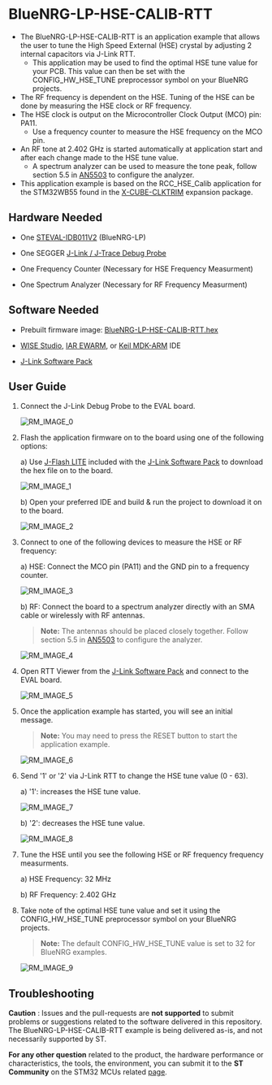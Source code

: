 # BlueNRG-LP-HSE-CALIB-RTT
 
* The BlueNRG-LP-HSE-CALIB-RTT is an application example that allows the user to tune the High Speed External (HSE) crystal by adjusting 2 internal capacitors via J-Link RTT.
    * This application may be used to find the optimal HSE tune value for your PCB. This value can then be set with the CONFIG_HW_HSE_TUNE preprocessor symbol on your BlueNRG projects.
* The RF frequency is dependent on the HSE. Tuning of the HSE can be done by measuring the HSE clock or RF frequency.
* The HSE clock is output on the Microcontroller Clock Output (MCO) pin: PA11.
    * Use a frequency counter to measure the HSE frequency on the MCO pin.
* An RF tone at 2.402 GHz is started automatically at application start and after each change made to the HSE tune value.
    * A spectrum analyzer can be used to measure the tone peak, follow section 5.5 in [AN5503](https://www.st.com/resource/en/application_note/an5503-bringing-up-the-bluenrglp-bluenrglps-devices-stmicroelectronics.pdf) to configure the analyzer.
* This application example is based on the RCC_HSE_Calib application for the STM32WB55 found in the [X-CUBE-CLKTRIM](https://www.st.com/en/embedded-software/x-cube-clktrim.html) expansion package.

## Hardware Needed

* One [STEVAL-IDB011V2](https://www.st.com/en/evaluation-tools/steval-idb011v2.html) (BlueNRG-LP)

* One SEGGER [J-Link / J-Trace Debug Probe](https://www.segger.com/products/debug-trace-probes/)

* One Frequency Counter (Necessary for HSE Frequency Measurment)

* One Spectrum Analyzer (Necessary for RF Frequency Measurment)

## Software Needed

* Prebuilt firmware image: [BlueNRG-LP-HSE-CALIB-RTT.hex](/Binaries)

* [WISE Studio](https://www.st.com/en/embedded-software/stsw-wise-studio.html), [IAR EWARM](https://www.iar.com/products/architectures/arm/iar-embedded-workbench-for-arm/), or [Keil MDK-ARM](https://developer.arm.com/Tools%20and%20Software/Keil%20MDK) IDE

* [J-Link Software Pack](https://www.segger.com/downloads/jlink/)

## User Guide

1) Connect the J-Link Debug Probe to the EVAL board.

    ![RM_IMAGE_0](Utilities/Media/RM_IMAGE_0.png)

2) Flash the application firmware on to the board using one of the following options:

    a) Use [J-Flash LITE](https://www.segger.com/products/debug-probes/j-link/technology/flash-download/#:~:text=statistics%20upon%20success.-,J%2DFlash%20LITE,-J%2DFlash%20Lite) included with the [J-Link Software Pack](https://www.segger.com/downloads/jlink/) to download the hex file on to the board.

    ![RM_IMAGE_1](Utilities/Media/RM_IMAGE_1.png)

    b) Open your preferred IDE and build & run the project to download it on to the board.

    ![RM_IMAGE_2](Utilities/Media/RM_IMAGE_2.png)

3) Connect to one of the following devices to measure the HSE or RF frequency:

    a) HSE: Connect the MCO pin (PA11) and the GND pin to a frequency counter.

    ![RM_IMAGE_3](Utilities/Media/RM_IMAGE_3.png)

    b) RF: Connect the board to a spectrum analyzer directly with an SMA cable or wirelessly with RF antennas.

    > **Note:** The antennas should be placed closely together. Follow section 5.5 in [AN5503](https://www.st.com/resource/en/application_note/an5503-bringing-up-the-bluenrglp-bluenrglps-devices-stmicroelectronics.pdf) to configure the analyzer.

    ![RM_IMAGE_4](Utilities/Media/RM_IMAGE_4.png)

4) Open RTT Viewer from the [J-Link Software Pack](https://www.segger.com/downloads/jlink/) and connect to the EVAL board.

    ![RM_IMAGE_5](Utilities/Media/RM_IMAGE_5.png)

5) Once the application example has started, you will see an initial message.

    > **Note:** You may need to press the RESET button to start the application example.

    ![RM_IMAGE_6](Utilities/Media/RM_IMAGE_6.png)

6) Send '1' or '2' via J-Link RTT to change the HSE tune value (0 - 63).

    a) '1': increases the HSE tune value.

    ![RM_IMAGE_7](Utilities/Media/RM_IMAGE_7.png)

    b) '2': decreases the HSE tune value.

    ![RM_IMAGE_8](Utilities/Media/RM_IMAGE_8.png)

7) Tune the HSE until you see the following HSE or RF frequency frequency measurments.

    a) HSE Frequency: 32 MHz

    b) RF Frequency: 2.402 GHz

8) Take note of the optimal HSE tune value and set it using the CONFIG_HW_HSE_TUNE preprocessor symbol on your BlueNRG projects.

    > **Note:** The default CONFIG_HW_HSE_TUNE value is set to 32 for BlueNRG examples.

    ![RM_IMAGE_9](Utilities/Media/RM_IMAGE_9.png)

## Troubleshooting

**Caution** : Issues and the pull-requests are **not supported** to submit problems or suggestions related to the software delivered in this repository. The BlueNRG-LP-HSE-CALIB-RTT example is being delivered as-is, and not necessarily supported by ST.

**For any other question** related to the product, the hardware performance or characteristics, the tools, the environment, you can submit it to the **ST Community** on the STM32 MCUs related [page](https://community.st.com/s/topic/0TO0X000000BSqSWAW/stm32-mcus).
